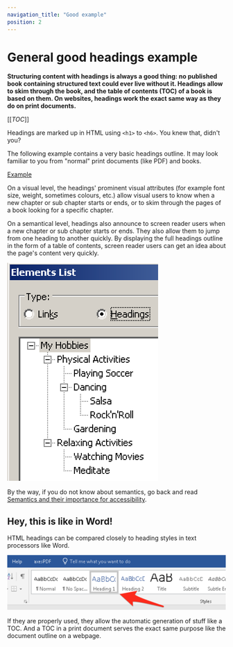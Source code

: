 ```yaml
---
navigation_title: "Good example"
position: 2
---
```


# General good headings example

**Structuring content with headings is always a good thing: no published book containing structured text could ever live without it. Headings allow to skim through the book, and the table of contents (TOC) of a book is based on them. On websites, headings work the exact same way as they do on print documents.**

[[_TOC_]]

Headings are marked up in HTML using `<h1>` to `<h6>`. You knew that, didn't you?

The following example contains a very basic headings outline. It may look familiar to you from "normal" print documents (like PDF) and books.

[Example](_examples/generally-good-headings)

On a visual level, the headings' prominent visual attributes (for example font size, weight, sometimes colours, etc.) allow visual users to know when a new chapter or sub chapter starts or ends, or to skim through the pages of a book looking for a specific chapter.

On a semantical level, headings also announce to screen reader users when a new chapter or sub chapter starts or ends. They also allow them to jump from one heading to another quickly. By displaying the full headings outline in the form of a table of contents, screen reader users can get an idea about the page's content very quickly.

![Document outline in NVDA](_media/document-outline-in-nvda.png)

By the way, if you do not know about semantics, go back and read [Semantics and their importance for accessibility](/knowledge/semantics).

## Hey, this is like in Word!

HTML headings can be compared closely to heading styles in text processors like Word.

![Heading styles in Word](_media/heading-styles-in-word.png)

If they are properly used, they allow the automatic generation of stuff like a TOC. And a TOC in a print document serves the exact same purpose like the document outline on a webpage.